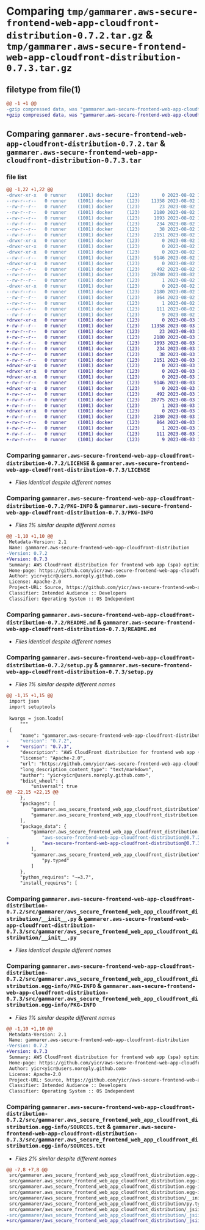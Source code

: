 # Comparing `tmp/gammarer.aws-secure-frontend-web-app-cloudfront-distribution-0.7.2.tar.gz` & `tmp/gammarer.aws-secure-frontend-web-app-cloudfront-distribution-0.7.3.tar.gz`

## filetype from file(1)

```diff
@@ -1 +1 @@
-gzip compressed data, was "gammarer.aws-secure-frontend-web-app-cloudfront-distribution-0.7.2.tar", last modified: Wed Aug  2 18:28:12 2023, max compression
+gzip compressed data, was "gammarer.aws-secure-frontend-web-app-cloudfront-distribution-0.7.3.tar", last modified: Thu Aug  3 18:28:35 2023, max compression
```

## Comparing `gammarer.aws-secure-frontend-web-app-cloudfront-distribution-0.7.2.tar` & `gammarer.aws-secure-frontend-web-app-cloudfront-distribution-0.7.3.tar`

### file list

```diff
@@ -1,22 +1,22 @@
-drwxr-xr-x   0 runner    (1001) docker     (123)        0 2023-08-02 18:28:12.809539 gammarer.aws-secure-frontend-web-app-cloudfront-distribution-0.7.2/
--rw-r--r--   0 runner    (1001) docker     (123)    11358 2023-08-02 18:27:58.000000 gammarer.aws-secure-frontend-web-app-cloudfront-distribution-0.7.2/LICENSE
--rw-r--r--   0 runner    (1001) docker     (123)       23 2023-08-02 18:27:58.000000 gammarer.aws-secure-frontend-web-app-cloudfront-distribution-0.7.2/MANIFEST.in
--rw-r--r--   0 runner    (1001) docker     (123)     2180 2023-08-02 18:28:12.809539 gammarer.aws-secure-frontend-web-app-cloudfront-distribution-0.7.2/PKG-INFO
--rw-r--r--   0 runner    (1001) docker     (123)     1093 2023-08-02 18:27:58.000000 gammarer.aws-secure-frontend-web-app-cloudfront-distribution-0.7.2/README.md
--rw-r--r--   0 runner    (1001) docker     (123)      234 2023-08-02 18:27:58.000000 gammarer.aws-secure-frontend-web-app-cloudfront-distribution-0.7.2/pyproject.toml
--rw-r--r--   0 runner    (1001) docker     (123)       38 2023-08-02 18:28:12.809539 gammarer.aws-secure-frontend-web-app-cloudfront-distribution-0.7.2/setup.cfg
--rw-r--r--   0 runner    (1001) docker     (123)     2151 2023-08-02 18:27:58.000000 gammarer.aws-secure-frontend-web-app-cloudfront-distribution-0.7.2/setup.py
-drwxr-xr-x   0 runner    (1001) docker     (123)        0 2023-08-02 18:28:12.805539 gammarer.aws-secure-frontend-web-app-cloudfront-distribution-0.7.2/src/
-drwxr-xr-x   0 runner    (1001) docker     (123)        0 2023-08-02 18:28:12.805539 gammarer.aws-secure-frontend-web-app-cloudfront-distribution-0.7.2/src/gammarer/
-drwxr-xr-x   0 runner    (1001) docker     (123)        0 2023-08-02 18:28:12.805539 gammarer.aws-secure-frontend-web-app-cloudfront-distribution-0.7.2/src/gammarer/aws_secure_frontend_web_app_cloudfront_distribution/
--rw-r--r--   0 runner    (1001) docker     (123)     9146 2023-08-02 18:27:58.000000 gammarer.aws-secure-frontend-web-app-cloudfront-distribution-0.7.2/src/gammarer/aws_secure_frontend_web_app_cloudfront_distribution/__init__.py
-drwxr-xr-x   0 runner    (1001) docker     (123)        0 2023-08-02 18:28:12.809539 gammarer.aws-secure-frontend-web-app-cloudfront-distribution-0.7.2/src/gammarer/aws_secure_frontend_web_app_cloudfront_distribution/_jsii/
--rw-r--r--   0 runner    (1001) docker     (123)      492 2023-08-02 18:27:58.000000 gammarer.aws-secure-frontend-web-app-cloudfront-distribution-0.7.2/src/gammarer/aws_secure_frontend_web_app_cloudfront_distribution/_jsii/__init__.py
--rw-r--r--   0 runner    (1001) docker     (123)    20780 2023-08-02 18:27:58.000000 gammarer.aws-secure-frontend-web-app-cloudfront-distribution-0.7.2/src/gammarer/aws_secure_frontend_web_app_cloudfront_distribution/_jsii/aws-secure-frontend-web-app-cloudfront-distribution@0.7.2.jsii.tgz
--rw-r--r--   0 runner    (1001) docker     (123)        1 2023-08-02 18:27:58.000000 gammarer.aws-secure-frontend-web-app-cloudfront-distribution-0.7.2/src/gammarer/aws_secure_frontend_web_app_cloudfront_distribution/py.typed
-drwxr-xr-x   0 runner    (1001) docker     (123)        0 2023-08-02 18:28:12.805539 gammarer.aws-secure-frontend-web-app-cloudfront-distribution-0.7.2/src/gammarer.aws_secure_frontend_web_app_cloudfront_distribution.egg-info/
--rw-r--r--   0 runner    (1001) docker     (123)     2180 2023-08-02 18:28:12.000000 gammarer.aws-secure-frontend-web-app-cloudfront-distribution-0.7.2/src/gammarer.aws_secure_frontend_web_app_cloudfront_distribution.egg-info/PKG-INFO
--rw-r--r--   0 runner    (1001) docker     (123)      864 2023-08-02 18:28:12.000000 gammarer.aws-secure-frontend-web-app-cloudfront-distribution-0.7.2/src/gammarer.aws_secure_frontend_web_app_cloudfront_distribution.egg-info/SOURCES.txt
--rw-r--r--   0 runner    (1001) docker     (123)        1 2023-08-02 18:28:12.000000 gammarer.aws-secure-frontend-web-app-cloudfront-distribution-0.7.2/src/gammarer.aws_secure_frontend_web_app_cloudfront_distribution.egg-info/dependency_links.txt
--rw-r--r--   0 runner    (1001) docker     (123)      111 2023-08-02 18:28:12.000000 gammarer.aws-secure-frontend-web-app-cloudfront-distribution-0.7.2/src/gammarer.aws_secure_frontend_web_app_cloudfront_distribution.egg-info/requires.txt
--rw-r--r--   0 runner    (1001) docker     (123)        9 2023-08-02 18:28:12.000000 gammarer.aws-secure-frontend-web-app-cloudfront-distribution-0.7.2/src/gammarer.aws_secure_frontend_web_app_cloudfront_distribution.egg-info/top_level.txt
+drwxr-xr-x   0 runner    (1001) docker     (123)        0 2023-08-03 18:28:35.012627 gammarer.aws-secure-frontend-web-app-cloudfront-distribution-0.7.3/
+-rw-r--r--   0 runner    (1001) docker     (123)    11358 2023-08-03 18:28:21.000000 gammarer.aws-secure-frontend-web-app-cloudfront-distribution-0.7.3/LICENSE
+-rw-r--r--   0 runner    (1001) docker     (123)       23 2023-08-03 18:28:21.000000 gammarer.aws-secure-frontend-web-app-cloudfront-distribution-0.7.3/MANIFEST.in
+-rw-r--r--   0 runner    (1001) docker     (123)     2180 2023-08-03 18:28:35.012627 gammarer.aws-secure-frontend-web-app-cloudfront-distribution-0.7.3/PKG-INFO
+-rw-r--r--   0 runner    (1001) docker     (123)     1093 2023-08-03 18:28:21.000000 gammarer.aws-secure-frontend-web-app-cloudfront-distribution-0.7.3/README.md
+-rw-r--r--   0 runner    (1001) docker     (123)      234 2023-08-03 18:28:21.000000 gammarer.aws-secure-frontend-web-app-cloudfront-distribution-0.7.3/pyproject.toml
+-rw-r--r--   0 runner    (1001) docker     (123)       38 2023-08-03 18:28:35.012627 gammarer.aws-secure-frontend-web-app-cloudfront-distribution-0.7.3/setup.cfg
+-rw-r--r--   0 runner    (1001) docker     (123)     2151 2023-08-03 18:28:21.000000 gammarer.aws-secure-frontend-web-app-cloudfront-distribution-0.7.3/setup.py
+drwxr-xr-x   0 runner    (1001) docker     (123)        0 2023-08-03 18:28:35.012627 gammarer.aws-secure-frontend-web-app-cloudfront-distribution-0.7.3/src/
+drwxr-xr-x   0 runner    (1001) docker     (123)        0 2023-08-03 18:28:35.012627 gammarer.aws-secure-frontend-web-app-cloudfront-distribution-0.7.3/src/gammarer/
+drwxr-xr-x   0 runner    (1001) docker     (123)        0 2023-08-03 18:28:35.012627 gammarer.aws-secure-frontend-web-app-cloudfront-distribution-0.7.3/src/gammarer/aws_secure_frontend_web_app_cloudfront_distribution/
+-rw-r--r--   0 runner    (1001) docker     (123)     9146 2023-08-03 18:28:21.000000 gammarer.aws-secure-frontend-web-app-cloudfront-distribution-0.7.3/src/gammarer/aws_secure_frontend_web_app_cloudfront_distribution/__init__.py
+drwxr-xr-x   0 runner    (1001) docker     (123)        0 2023-08-03 18:28:35.012627 gammarer.aws-secure-frontend-web-app-cloudfront-distribution-0.7.3/src/gammarer/aws_secure_frontend_web_app_cloudfront_distribution/_jsii/
+-rw-r--r--   0 runner    (1001) docker     (123)      492 2023-08-03 18:28:21.000000 gammarer.aws-secure-frontend-web-app-cloudfront-distribution-0.7.3/src/gammarer/aws_secure_frontend_web_app_cloudfront_distribution/_jsii/__init__.py
+-rw-r--r--   0 runner    (1001) docker     (123)    20775 2023-08-03 18:28:21.000000 gammarer.aws-secure-frontend-web-app-cloudfront-distribution-0.7.3/src/gammarer/aws_secure_frontend_web_app_cloudfront_distribution/_jsii/aws-secure-frontend-web-app-cloudfront-distribution@0.7.3.jsii.tgz
+-rw-r--r--   0 runner    (1001) docker     (123)        1 2023-08-03 18:28:21.000000 gammarer.aws-secure-frontend-web-app-cloudfront-distribution-0.7.3/src/gammarer/aws_secure_frontend_web_app_cloudfront_distribution/py.typed
+drwxr-xr-x   0 runner    (1001) docker     (123)        0 2023-08-03 18:28:35.012627 gammarer.aws-secure-frontend-web-app-cloudfront-distribution-0.7.3/src/gammarer.aws_secure_frontend_web_app_cloudfront_distribution.egg-info/
+-rw-r--r--   0 runner    (1001) docker     (123)     2180 2023-08-03 18:28:34.000000 gammarer.aws-secure-frontend-web-app-cloudfront-distribution-0.7.3/src/gammarer.aws_secure_frontend_web_app_cloudfront_distribution.egg-info/PKG-INFO
+-rw-r--r--   0 runner    (1001) docker     (123)      864 2023-08-03 18:28:34.000000 gammarer.aws-secure-frontend-web-app-cloudfront-distribution-0.7.3/src/gammarer.aws_secure_frontend_web_app_cloudfront_distribution.egg-info/SOURCES.txt
+-rw-r--r--   0 runner    (1001) docker     (123)        1 2023-08-03 18:28:34.000000 gammarer.aws-secure-frontend-web-app-cloudfront-distribution-0.7.3/src/gammarer.aws_secure_frontend_web_app_cloudfront_distribution.egg-info/dependency_links.txt
+-rw-r--r--   0 runner    (1001) docker     (123)      111 2023-08-03 18:28:34.000000 gammarer.aws-secure-frontend-web-app-cloudfront-distribution-0.7.3/src/gammarer.aws_secure_frontend_web_app_cloudfront_distribution.egg-info/requires.txt
+-rw-r--r--   0 runner    (1001) docker     (123)        9 2023-08-03 18:28:34.000000 gammarer.aws-secure-frontend-web-app-cloudfront-distribution-0.7.3/src/gammarer.aws_secure_frontend_web_app_cloudfront_distribution.egg-info/top_level.txt
```

### Comparing `gammarer.aws-secure-frontend-web-app-cloudfront-distribution-0.7.2/LICENSE` & `gammarer.aws-secure-frontend-web-app-cloudfront-distribution-0.7.3/LICENSE`

 * *Files identical despite different names*

### Comparing `gammarer.aws-secure-frontend-web-app-cloudfront-distribution-0.7.2/PKG-INFO` & `gammarer.aws-secure-frontend-web-app-cloudfront-distribution-0.7.3/PKG-INFO`

 * *Files 1% similar despite different names*

```diff
@@ -1,10 +1,10 @@
 Metadata-Version: 2.1
 Name: gammarer.aws-secure-frontend-web-app-cloudfront-distribution
-Version: 0.7.2
+Version: 0.7.3
 Summary: AWS CloudFront distribution for frontend web app (spa) optimized.
 Home-page: https://github.com/yicr/aws-secure-frontend-web-app-cloudfront-distribution.git
 Author: yicr<yicr@users.noreply.github.com>
 License: Apache-2.0
 Project-URL: Source, https://github.com/yicr/aws-secure-frontend-web-app-cloudfront-distribution.git
 Classifier: Intended Audience :: Developers
 Classifier: Operating System :: OS Independent
```

### Comparing `gammarer.aws-secure-frontend-web-app-cloudfront-distribution-0.7.2/README.md` & `gammarer.aws-secure-frontend-web-app-cloudfront-distribution-0.7.3/README.md`

 * *Files identical despite different names*

### Comparing `gammarer.aws-secure-frontend-web-app-cloudfront-distribution-0.7.2/setup.py` & `gammarer.aws-secure-frontend-web-app-cloudfront-distribution-0.7.3/setup.py`

 * *Files 1% similar despite different names*

```diff
@@ -1,15 +1,15 @@
 import json
 import setuptools
 
 kwargs = json.loads(
     """
 {
     "name": "gammarer.aws-secure-frontend-web-app-cloudfront-distribution",
-    "version": "0.7.2",
+    "version": "0.7.3",
     "description": "AWS CloudFront distribution for frontend web app (spa) optimized.",
     "license": "Apache-2.0",
     "url": "https://github.com/yicr/aws-secure-frontend-web-app-cloudfront-distribution.git",
     "long_description_content_type": "text/markdown",
     "author": "yicr<yicr@users.noreply.github.com>",
     "bdist_wheel": {
         "universal": true
@@ -22,15 +22,15 @@
     },
     "packages": [
         "gammarer.aws_secure_frontend_web_app_cloudfront_distribution",
         "gammarer.aws_secure_frontend_web_app_cloudfront_distribution._jsii"
     ],
     "package_data": {
         "gammarer.aws_secure_frontend_web_app_cloudfront_distribution._jsii": [
-            "aws-secure-frontend-web-app-cloudfront-distribution@0.7.2.jsii.tgz"
+            "aws-secure-frontend-web-app-cloudfront-distribution@0.7.3.jsii.tgz"
         ],
         "gammarer.aws_secure_frontend_web_app_cloudfront_distribution": [
             "py.typed"
         ]
     },
     "python_requires": "~=3.7",
     "install_requires": [
```

### Comparing `gammarer.aws-secure-frontend-web-app-cloudfront-distribution-0.7.2/src/gammarer/aws_secure_frontend_web_app_cloudfront_distribution/__init__.py` & `gammarer.aws-secure-frontend-web-app-cloudfront-distribution-0.7.3/src/gammarer/aws_secure_frontend_web_app_cloudfront_distribution/__init__.py`

 * *Files identical despite different names*

### Comparing `gammarer.aws-secure-frontend-web-app-cloudfront-distribution-0.7.2/src/gammarer.aws_secure_frontend_web_app_cloudfront_distribution.egg-info/PKG-INFO` & `gammarer.aws-secure-frontend-web-app-cloudfront-distribution-0.7.3/src/gammarer.aws_secure_frontend_web_app_cloudfront_distribution.egg-info/PKG-INFO`

 * *Files 1% similar despite different names*

```diff
@@ -1,10 +1,10 @@
 Metadata-Version: 2.1
 Name: gammarer.aws-secure-frontend-web-app-cloudfront-distribution
-Version: 0.7.2
+Version: 0.7.3
 Summary: AWS CloudFront distribution for frontend web app (spa) optimized.
 Home-page: https://github.com/yicr/aws-secure-frontend-web-app-cloudfront-distribution.git
 Author: yicr<yicr@users.noreply.github.com>
 License: Apache-2.0
 Project-URL: Source, https://github.com/yicr/aws-secure-frontend-web-app-cloudfront-distribution.git
 Classifier: Intended Audience :: Developers
 Classifier: Operating System :: OS Independent
```

### Comparing `gammarer.aws-secure-frontend-web-app-cloudfront-distribution-0.7.2/src/gammarer.aws_secure_frontend_web_app_cloudfront_distribution.egg-info/SOURCES.txt` & `gammarer.aws-secure-frontend-web-app-cloudfront-distribution-0.7.3/src/gammarer.aws_secure_frontend_web_app_cloudfront_distribution.egg-info/SOURCES.txt`

 * *Files 2% similar despite different names*

```diff
@@ -7,8 +7,8 @@
 src/gammarer.aws_secure_frontend_web_app_cloudfront_distribution.egg-info/SOURCES.txt
 src/gammarer.aws_secure_frontend_web_app_cloudfront_distribution.egg-info/dependency_links.txt
 src/gammarer.aws_secure_frontend_web_app_cloudfront_distribution.egg-info/requires.txt
 src/gammarer.aws_secure_frontend_web_app_cloudfront_distribution.egg-info/top_level.txt
 src/gammarer/aws_secure_frontend_web_app_cloudfront_distribution/__init__.py
 src/gammarer/aws_secure_frontend_web_app_cloudfront_distribution/py.typed
 src/gammarer/aws_secure_frontend_web_app_cloudfront_distribution/_jsii/__init__.py
-src/gammarer/aws_secure_frontend_web_app_cloudfront_distribution/_jsii/aws-secure-frontend-web-app-cloudfront-distribution@0.7.2.jsii.tgz
+src/gammarer/aws_secure_frontend_web_app_cloudfront_distribution/_jsii/aws-secure-frontend-web-app-cloudfront-distribution@0.7.3.jsii.tgz
```

